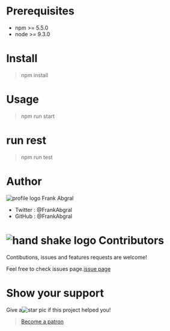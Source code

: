 # Prerequisites
* npm >= 5.5.0
* node >= 9.3.0

# Install
>npm install

# Usage
>npm run start

# run rest
>npm run test

# Author
![profile logo](https://www.google.com/url?sa=i&url=https%3A%2F%2Fwww.dreamstime.com%2Fuser-profile-picture-icon-vector-illustration-user-profile-picture-icon-vector-illustration-image220678868&psig=AOvVaw2SZYuV1WbFY7sdcHNbLC-f&ust=1681379252471000&source=images&cd=vfe&ved=0CBEQjRxqFwoTCNC65fqHpP4CFQAAAAAdAAAAABAR) Frank Abgral

* Twitter  : @FrankAbgral
* GitHub : @FrankAbgral

# ![hand shake logo](https://www.google.com/url?sa=i&url=https%3A%2F%2Fwww.vecteezy.com%2Ffree-vector%2Fhandshake-logo&psig=AOvVaw1aQy1VWoc_Zh8tgzaWMPaL&ust=1681379692219000&source=images&cd=vfe&ved=0CBEQjRxqFwoTCOiZks2JpP4CFQAAAAAdAAAAABAE) Contributors
Contibutions, issues and features requests are welcome! 

Feel free to check issues page.[issue page](https://www.google.com/search?q=issue+page&rlz=1C1YTUH_enIN1043IN1043&oq=issue+page&aqs=chrome..69i57.2500j0j15&sourceid=chrome&ie=UTF-8)

# Show your support
Give a![star pic](https://www.google.com/url?sa=i&url=https%3A%2F%2Flogosbynick.com%2Fdesign-star-logo-adobe-illustrator-cc%2F&psig=AOvVaw1AGobrDLKIzuXF0FDlfpdS&ust=1681381251729000&source=images&cd=vfe&ved=0CBEQjRxqFwoTCJjf27WPpP4CFQAAAAAdAAAAABAD) if this project helped you!

>[Become a patron](https://docs.github.com/en/migrations/importing-source-code/using-the-command-line-to-import-source-code/adding-locally-hosted-code-to-github)







